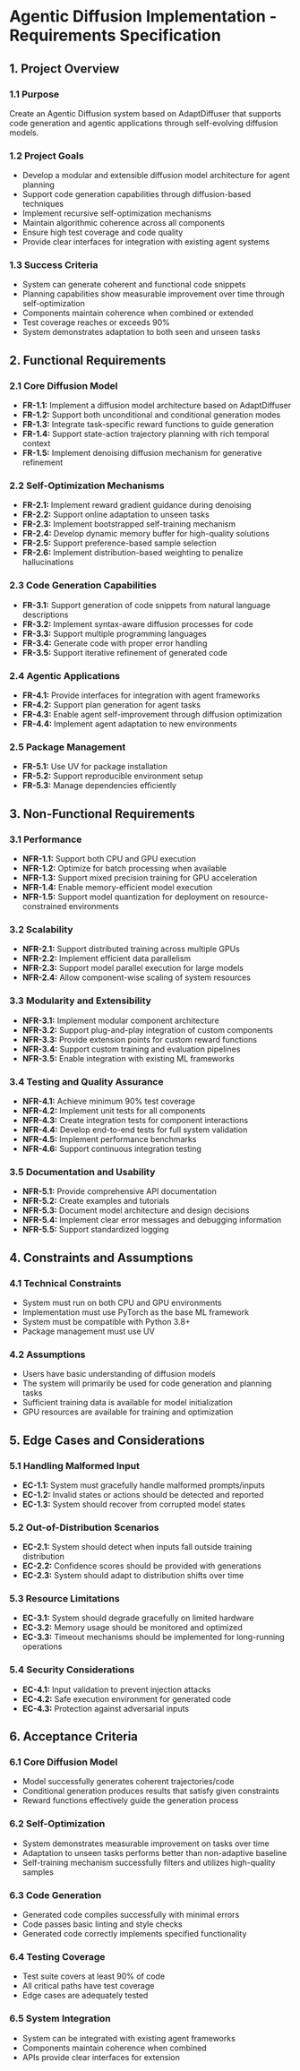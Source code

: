 # Agentic Diffusion Implementation - Requirements Specification

## 1. Project Overview

### 1.1 Purpose
Create an Agentic Diffusion system based on AdaptDiffuser that supports code generation and agentic applications through self-evolving diffusion models.

### 1.2 Project Goals
- Develop a modular and extensible diffusion model architecture for agent planning
- Support code generation capabilities through diffusion-based techniques
- Implement recursive self-optimization mechanisms
- Maintain algorithmic coherence across all components
- Ensure high test coverage and code quality
- Provide clear interfaces for integration with existing agent systems

### 1.3 Success Criteria
- System can generate coherent and functional code snippets
- Planning capabilities show measurable improvement over time through self-optimization
- Components maintain coherence when combined or extended
- Test coverage reaches or exceeds 90%
- System demonstrates adaptation to both seen and unseen tasks

## 2. Functional Requirements

### 2.1 Core Diffusion Model
- **FR-1.1:** Implement a diffusion model architecture based on AdaptDiffuser
- **FR-1.2:** Support both unconditional and conditional generation modes
- **FR-1.3:** Integrate task-specific reward functions to guide generation
- **FR-1.4:** Support state-action trajectory planning with rich temporal context
- **FR-1.5:** Implement denoising diffusion mechanism for generative refinement

### 2.2 Self-Optimization Mechanisms
- **FR-2.1:** Implement reward gradient guidance during denoising
- **FR-2.2:** Support online adaptation to unseen tasks
- **FR-2.3:** Implement bootstrapped self-training mechanism
- **FR-2.4:** Develop dynamic memory buffer for high-quality solutions
- **FR-2.5:** Support preference-based sample selection
- **FR-2.6:** Implement distribution-based weighting to penalize hallucinations

### 2.3 Code Generation Capabilities
- **FR-3.1:** Support generation of code snippets from natural language descriptions
- **FR-3.2:** Implement syntax-aware diffusion processes for code
- **FR-3.3:** Support multiple programming languages
- **FR-3.4:** Generate code with proper error handling
- **FR-3.5:** Support iterative refinement of generated code

### 2.4 Agentic Applications
- **FR-4.1:** Provide interfaces for integration with agent frameworks
- **FR-4.2:** Support plan generation for agent tasks
- **FR-4.3:** Enable agent self-improvement through diffusion optimization
- **FR-4.4:** Implement agent adaptation to new environments

### 2.5 Package Management
- **FR-5.1:** Use UV for package installation
- **FR-5.2:** Support reproducible environment setup
- **FR-5.3:** Manage dependencies efficiently

## 3. Non-Functional Requirements

### 3.1 Performance
- **NFR-1.1:** Support both CPU and GPU execution
- **NFR-1.2:** Optimize for batch processing when available
- **NFR-1.3:** Support mixed precision training for GPU acceleration
- **NFR-1.4:** Enable memory-efficient model execution
- **NFR-1.5:** Support model quantization for deployment on resource-constrained environments

### 3.2 Scalability
- **NFR-2.1:** Support distributed training across multiple GPUs
- **NFR-2.2:** Implement efficient data parallelism
- **NFR-2.3:** Support model parallel execution for large models
- **NFR-2.4:** Allow component-wise scaling of system resources

### 3.3 Modularity and Extensibility
- **NFR-3.1:** Implement modular component architecture
- **NFR-3.2:** Support plug-and-play integration of custom components
- **NFR-3.3:** Provide extension points for custom reward functions
- **NFR-3.4:** Support custom training and evaluation pipelines
- **NFR-3.5:** Enable integration with existing ML frameworks

### 3.4 Testing and Quality Assurance
- **NFR-4.1:** Achieve minimum 90% test coverage
- **NFR-4.2:** Implement unit tests for all components
- **NFR-4.3:** Create integration tests for component interactions
- **NFR-4.4:** Develop end-to-end tests for full system validation
- **NFR-4.5:** Implement performance benchmarks
- **NFR-4.6:** Support continuous integration testing

### 3.5 Documentation and Usability
- **NFR-5.1:** Provide comprehensive API documentation
- **NFR-5.2:** Create examples and tutorials
- **NFR-5.3:** Document model architecture and design decisions
- **NFR-5.4:** Implement clear error messages and debugging information
- **NFR-5.5:** Support standardized logging

## 4. Constraints and Assumptions

### 4.1 Technical Constraints
- System must run on both CPU and GPU environments
- Implementation must use PyTorch as the base ML framework
- System must be compatible with Python 3.8+
- Package management must use UV

### 4.2 Assumptions
- Users have basic understanding of diffusion models
- The system will primarily be used for code generation and planning tasks
- Sufficient training data is available for model initialization
- GPU resources are available for training and optimization

## 5. Edge Cases and Considerations

### 5.1 Handling Malformed Input
- **EC-1.1:** System must gracefully handle malformed prompts/inputs
- **EC-1.2:** Invalid states or actions should be detected and reported
- **EC-1.3:** System should recover from corrupted model states

### 5.2 Out-of-Distribution Scenarios
- **EC-2.1:** System should detect when inputs fall outside training distribution
- **EC-2.2:** Confidence scores should be provided with generations
- **EC-2.3:** System should adapt to distribution shifts over time

### 5.3 Resource Limitations
- **EC-3.1:** System should degrade gracefully on limited hardware
- **EC-3.2:** Memory usage should be monitored and optimized
- **EC-3.3:** Timeout mechanisms should be implemented for long-running operations

### 5.4 Security Considerations
- **EC-4.1:** Input validation to prevent injection attacks
- **EC-4.2:** Safe execution environment for generated code
- **EC-4.3:** Protection against adversarial inputs

## 6. Acceptance Criteria

### 6.1 Core Diffusion Model
- Model successfully generates coherent trajectories/code
- Conditional generation produces results that satisfy given constraints
- Reward functions effectively guide the generation process

### 6.2 Self-Optimization
- System demonstrates measurable improvement on tasks over time
- Adaptation to unseen tasks performs better than non-adaptive baseline
- Self-training mechanism successfully filters and utilizes high-quality samples

### 6.3 Code Generation
- Generated code compiles successfully with minimal errors
- Code passes basic linting and style checks
- Generated code correctly implements specified functionality

### 6.4 Testing Coverage
- Test suite covers at least 90% of code
- All critical paths have test coverage
- Edge cases are adequately tested

### 6.5 System Integration
- System can be integrated with existing agent frameworks
- Components maintain coherence when combined
- APIs provide clear interfaces for extension
